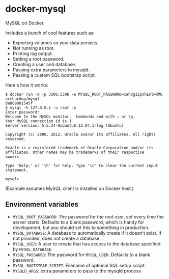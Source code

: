 docker-mysql
============

MySQL on Docker.

Includes a bunch of cool features such as:

 - Exporting volumes so your data persists.
 - Not running as root.
 - Printing log output.
 - Setting a root password.
 - Creating a user and database.
 - Passing extra parameters to mysqld.
 - Passing a custom SQL bootstrap script.

Here's how it works:

    $ docker run -d -p 3306:3306 -e MYSQL_ROOT_PASSWORD=xehVg1IpVhEmlwRMG orchardup/mysql
    da809981545f
    $ mysql -h 127.0.0.1 -u root -p
    Enter password:
    Welcome to the MySQL monitor.  Commands end with ; or \g.
    Your MySQL connection id is 1
    Server version: 5.5.34-0ubuntu0.12.04.1-log (Ubuntu)

    Copyright (c) 2000, 2013, Oracle and/or its affiliates. All rights reserved.

    Oracle is a registered trademark of Oracle Corporation and/or its
    affiliates. Other names may be trademarks of their respective
    owners.

    Type 'help;' or '\h' for help. Type '\c' to clear the current input statement.

    mysql>

(Example assumes MySQL client is installed on Docker host.)

Environment variables
---------------------

 - `MYSQL_ROOT_PASSWORD`: The password for the root user, set every time the server starts. Defaults to a blank password, which is handy for development, but you should set this to something in production.
 - `MYSQL_DATABASE`: A database to automatically create if it doesn't exist. If not provided, does not create a database.
 - `MYSQL_USER`: A user to create that has access to the database specified by `MYSQL_DATABASE`.
 - `MYSQL_PASSWORD`: The password for `MYSQL_USER`. Defaults to a blank password.
 - `MYSQL_BOOTSTRAP_SCRIPT`: Filename of optional SQL setup script.
 - `MYSQLD_ARGS`: extra parameters to pass to the mysqld process
 
